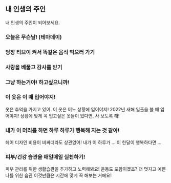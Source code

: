 ## 내 인생의 주인
내 인생의 주인이 되어보세요.

### 오늘은 무슨날! (테마데이)

### 당장 티브이 켜서 똑같은 음식 먹으러 가기

### 사랑을 베풀고 감사를 받기

### 그냥 하는거야! 하고싶으니까!

### 이 옷은 이 때 입어야지!
옷은 추억을 가지고 있어. 이 옷은 어느 상황에 입어야지! 2022년 새해 일출을 볼 때 입어야지! 상황에 맞게 꼭 입고싶은 옷들이 있다면, 사 보도록 해!

### 내가 이 머리를 하면 하루 하루가 행복해 지는 것 같아!
헤어 디자인 비용이 비싸더라도 상관없어! 내가 이 하루가 ... 이 한달이 행복하다면 ...

### 피부/건강 습관을 매일매일 실천하기!
피부 관리를 위한 생활습관을 추가하고 노력해봐요! 운동도 포함이겠죠? 더 멋지고 예쁜 나를 위한 습관 이것만큼은 시간에 맞게 꼭 해보는 거에요!
